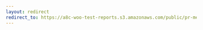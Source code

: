 ```yaml
---
layout: redirect
redirect_to: https://a8c-woo-test-reports.s3.amazonaws.com/public/pr-merge/41657/e2e/index.html
---
```

